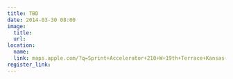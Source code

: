 ```yaml
---
title: TBD
date: 2014-03-30 08:00
image:
  title:
  url:
location: 
  name:
  link: maps.apple.com/?q=Sprint+Accelerator+210+W+19th+Terrace+Kansas+City,+MO+64108
register_link:
---
```

